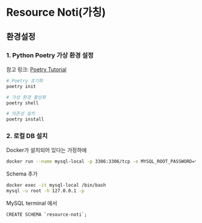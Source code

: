 # Resource Noti(가칭)

## 환경설정

### 1. Python Poetry 가상 환경 설정

참고 링크: [Poetry Tutorial](https://teddylee777.github.io/poetry/poetry-tutorial/)

```sh
# Poetry 초기화
poetry init 

# 가상 환경 활성화
poetry shell

# 의존성 설치
poetry install

```

### 2. 로컬 DB 설치

Docker가 설치되어 있다는 가정하에

```sh
docker run --name mysql-local -p 3306:3306/tcp -e MYSQL_ROOT_PASSWORD=test -d mysql:8

```

Schema 추가

```sh
docker exec -it mysql-local /bin/bash
mysql -u root -h 127.0.0.1 -p
```

MySQL terminal 에서

```
CREATE SCHEMA `resource-noti`;
```
